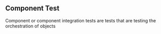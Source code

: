 ## Component Test
Component or component integration tests are tests that are testing the orchestration of objects